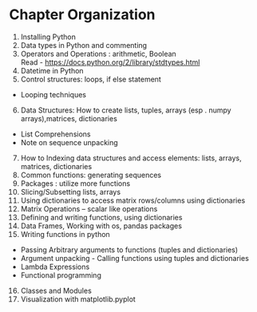 # Chapter Organization
1.	Installing Python  
2.	Data types in Python and commenting  
3.	Operators and Operations : arithmetic, Boolean  
Read - https://docs.python.org/2/library/stdtypes.html  
4.	Datetime in Python  
5.	Control structures: loops, if else statement  
-	Looping techniques  
6.	Data Structures: How to create lists, tuples, arrays (esp . numpy arrays),matrices, dictionaries  
-	List Comprehensions  
-	Note on sequence unpacking  
7.	How to Indexing data structures and access elements: lists, arrays, matrices, dictionaries  
8.	Common functions: generating sequences  
9.	Packages : utilize more functions  
10.	Slicing/Subsetting lists, arrays  
11.	Using dictionaries to access matrix rows/columns using dictionaries  
12.	Matrix Operations – scalar like operations  
13.	Defining and writing functions, using dictionaries   
14.	Data Frames, Working with os, pandas packages  
15.	Writing functions in python  
-	Passing Arbitrary arguments to functions (tuples and dictionaries)  
-	Argument unpacking - Calling functions using tuples and dictionaries  
-	Lambda Expressions  
-	Functional programming  
16.	Classes and Modules  
17.	Visualization with matplotlib.pyplot  
